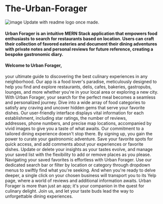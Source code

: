 # The-Urban-Forager

![image]() Update with readme logo once made.

#### Urban Forager is an intuitive MERN Stack application that empowers food enthusiasts to search for restaurants based on location. Users can craft their collection of favored eateries and document their dining adventures with private notes and personal reviews for future reference, creating a bespoke gastronomic diary.

 #### Welcome to Urban Forager, 
 your ultimate guide to discovering the best 
 culinary experiences in any neighborhood. Our app is a food lover's
 paradise, meticulously designed to help you find and explore
 restaurants, delis, cafes, bakeries, gastropubs, lounges, and more
 whether you're in your local area or exploring a new city. With Urban
 Forager, your search for the perfect meal becomes a seamless and
 personalized journey. Dive into a wide array of food categories to
 satisfy any craving and uncover hidden gems that serve your favorite
 dishes. Our user-friendly interface displays vital information for
 each establishment, including star ratings, the number of reviews,          
 addresses, phone numbers, and precise map locations, accompanied by
 vivid images to give you a taste of what awaits. Our commitment to a
 tailored dining experience doesn't stop there. By signing up, you gain
 the power to curate your gastronomic adventure. Save your favorite
 spots for quick access, and add comments about your experiences or
 favorite dishes. Update or delete your insights as your tastes evolve,
 and manage your saved list with the flexibility to add or remove
 places as you please. Navigating your saved favorites is effortless
 with Urban Forager. Use our dedicated search bar or filter by location
 or category through dropdown menus to swiftly find what you're
 seeking. And when you're ready to delve deeper, a single click on your
 chosen business will transport you to its Yelp page, where a world of
 reviews and additional information awaits. Urban Forager is more than
 just an app; it's your companion in the quest for culinary delight.
 Join us, and let your taste buds lead the way to unforgettable dining
 experiences.
